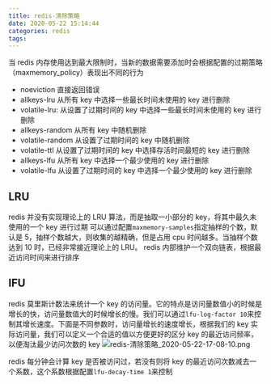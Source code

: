 ```yaml
---
title: redis-清除策略
date: 2020-05-22 15:14:44
categories: redis
tags:
---
```


当 redis 内存使用达到最大限制时，当新的数据需要添加时会根据配置的过期策略（maxmemory_policy）表现出不同的行为

- noeviction 直接返回错误
- allkeys-lru 从所有 key 中选择一些最长时间未使用的 key 进行删除
- volatile-lru: 从设置了过期时间的 key 中选择一些最长时间未使用的 key 进行删除
- allkeys-random 从所有 key 中随机删除
- volatile-random 从设置了过期时间的 key 中随机删除
- volatile-ttl 从设置了过期时间的 key 中选择存活时间最短的 key 进行删除
- allkeys-lfu 从所有 key 中选择一个最少使用的 key 进行删除
- volatile-lfu 从设置了过期时间的 key 中选择一个最少使用的 key 进行删除

## LRU

redis 并没有实现理论上的 LRU 算法，而是抽取一小部分的 key，将其中最久未使用的一个 key 进行过期
可以通过配置`maxmemory-samples`指定抽样的个数，默认是 5，抽样个数越大，则收集的越精确，但是占用 cpu 时间越多。当抽样个数达到 10 时，已经非常接近理论上的 LRU。
redis 内部维护一个双向链表，根据最近访问时间来进行排序

## lFU

redis 莫里斯计数法来统计一个 key 的访问量。它的特点是访问量数值小的时候是增长的快，访问量数值大的时候增长的慢。我们可以通过`lfu-log-factor 10`来控制其增长速度。下面是不同参数时，访问量增长的速度增长，根据我们的 key 实际访问量，我们可以定义一个合适的值以方便更好的区分 key 的最近访问频率，以便淘汰最少访问次数的 key
![redis-清除策略_2020-05-22-17-08-10.png](redis-清除策略_2020-05-22-17-08-10.png)

redis 每分钟会计算 key 是否被访问过，若没有则将 key 的最近访问次数减去一个系数，这个系数根据配置`lfu-decay-time 1`来控制
